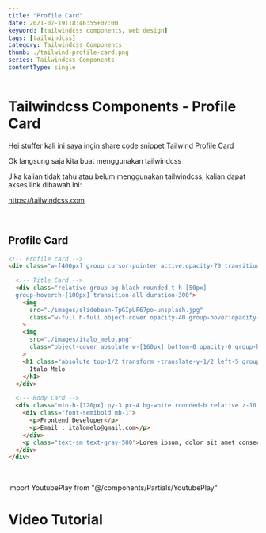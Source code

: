 ```yaml
---
title: "Profile Card"
date: 2021-07-19T18:46:55+07:00
keyword: [tailwindcss components, web design]
tags: [tailwindcss]
category: Tailwindcss Components
thumb: ./tailwind-profile-card.png
series: Tailwindcss Components
contentType: single
---
```


# Tailwindcss Components - Profile Card

Hei stuffer kali ini saya ingin share code snippet Tailwind Profile Card

Ok langsung saja kita buat menggunakan tailwindcss

Jika kalian tidak tahu atau belum menggunakan tailwindcss, kalian dapat akses link dibawah ini:

https://tailwindcss.com

&nbsp;

## Profile Card
```html
<!-- Profile card -->
<div class="w-[400px] group cursor-pointer active:opacity-70 transition-opacity duration-300">

  <!-- Title Card -->
  <div class="relative group bg-black rounded-t h-[50px] 
  group-hover:h-[100px] transition-all duration-300">
    <img 
      src="./images/slidebean-TpGIpUF67po-unsplash.jpg"
      class="w-full h-full object-cover opacity-40 group-hover:opacity-60 transition duration-300"
    >
    <img 
      src="./images/italo_melo.png" 
      class="object-cover absolute w-[160px] bottom-0 opacity-0 group-hover:opacity-100 transform translate-y-3/4 group-hover:translate-y-0 transition duration-300"
    >
    <h1 class="absolute top-1/2 transform -translate-y-1/2 left-5 group-hover:left-52 text-white font-bold text-2xl transition-all duration-300">
      Italo Melo
    </h1>
  </div>

  <!-- Body Card -->
  <div class="min-h-[120px] py-3 px-4 bg-white rounded-b relative z-10 shadow text-gray-600">
    <div class="font-semibold mb-1">
      <p>Frontend Developer</p>
      <p>Email : italomelo@gmail.com</p>
    </div>
    <p class="text-sm text-gray-500">Lorem ipsum, dolor sit amet consectetur adipisicing elit. Blanditiis neque nemo atque fugit iure voluptatibus.</p>
  </div>
</div>
```

&nbsp;

import YoutubePlay from "@/components/Partials/YoutubePlay"

# Video Tutorial
<YoutubePlay id="tFcVQnka62k"/>